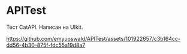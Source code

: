 # APITest

Тест CatAPI. Написан на UIkit.



https://github.com/emyuoswald/APITest/assets/101922657/c3b164cc-dd56-4b30-875f-fdc55a19d8a7

